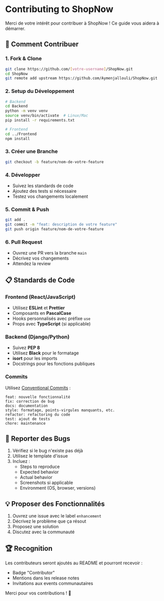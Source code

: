 # Contributing to ShopNow

Merci de votre intérêt pour contribuer à ShopNow ! Ce guide vous aidera à démarrer.

## 🚀 Comment Contribuer

### 1. Fork & Clone
```bash
git clone https://github.com/[votre-username]/ShopNow.git
cd ShopNow
git remote add upstream https://github.com/Aymenjallouli/ShopNow.git
```

### 2. Setup du Développement
```bash
# Backend
cd Backend
python -m venv venv
source venv/bin/activate  # Linux/Mac
pip install -r requirements.txt

# Frontend
cd ../Frontend
npm install
```

### 3. Créer une Branche
```bash
git checkout -b feature/nom-de-votre-feature
```

### 4. Développer
- Suivez les standards de code
- Ajoutez des tests si nécessaire
- Testez vos changements localement

### 5. Commit & Push
```bash
git add .
git commit -m "feat: description de votre feature"
git push origin feature/nom-de-votre-feature
```

### 6. Pull Request
- Ouvrez une PR vers la branche `main`
- Décrivez vos changements
- Attendez la review

## 📋 Standards de Code

### Frontend (React/JavaScript)
- Utilisez **ESLint** et **Prettier**
- Composants en **PascalCase**
- Hooks personnalisés avec préfixe `use`
- Props avec **TypeScript** (si applicable)

### Backend (Django/Python)
- Suivez **PEP 8**
- Utilisez **Black** pour le formatage
- **isort** pour les imports
- Docstrings pour les fonctions publiques

### Commits
Utilisez [Conventional Commits](https://conventionalcommits.org/) :
```
feat: nouvelle fonctionnalité
fix: correction de bug
docs: documentation
style: formatage, points-virgules manquants, etc.
refactor: refactoring du code
test: ajout de tests
chore: maintenance
```

## 🐛 Reporter des Bugs

1. Vérifiez si le bug n'existe pas déjà
2. Utilisez le template d'issue
3. Incluez :
   - Steps to reproduce
   - Expected behavior
   - Actual behavior
   - Screenshots si applicable
   - Environment (OS, browser, versions)

## 💡 Proposer des Fonctionnalités

1. Ouvrez une issue avec le label `enhancement`
2. Décrivez le problème que ça résout
3. Proposez une solution
4. Discutez avec la communauté

## 🏆 Recognition

Les contributeurs seront ajoutés au README et pourront recevoir :
- Badge "Contributor"
- Mentions dans les release notes
- Invitations aux events communautaires

Merci pour vos contributions ! 🎉
